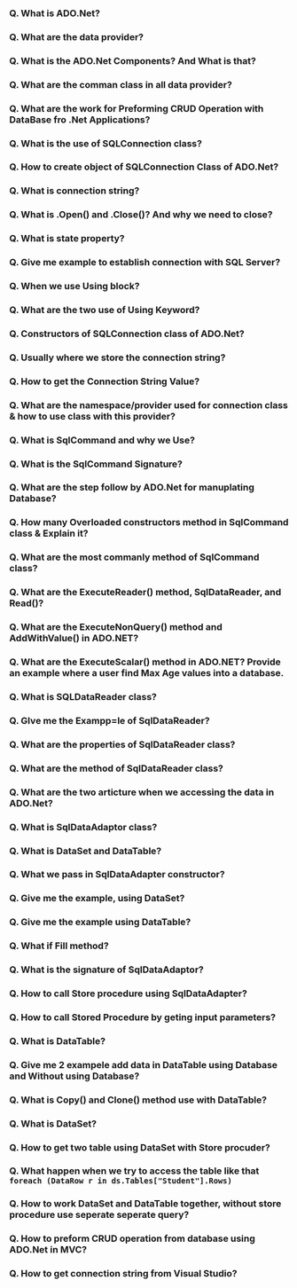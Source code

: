### Q. What is ADO.Net?
### Q. What are the data provider?
### Q. What is the ADO.Net Components? And What is that?
### Q. What are the comman class in all data provider?
### Q. What are the work for Preforming CRUD Operation with DataBase fro .Net Applications?
### Q. What is the use of SQLConnection class?
### Q. How to create object of SQLConnection Class of ADO.Net?
### Q. What is connection string?
### Q. What is .Open() and .Close()? And why we need to close?
### Q. What is state property?
### Q. Give me example to establish connection with SQL Server?
### Q. When we use Using block?
### Q. What are the two use of Using Keyword?
### Q. Constructors of SQLConnection class of ADO.Net?
### Q. Usually where we store the connection string?
### Q. How to get the Connection String Value?
### Q. What are the namespace/provider used for connection class & how to use class with this provider?
### Q. What is SqlCommand and why we Use?
### Q. What is the SqlCommand Signature?
### Q. What are the step follow by ADO.Net for manuplating Database?
### Q. How many Overloaded constructors method in SqlCommand class & Explain it?
### Q. What are the most commanly method of SqlCommand class?
### Q. What are the ExecuteReader() method, SqlDataReader, and Read()?
### Q. What are the ExecuteNonQuery() method and AddWithValue() in ADO.NET?
### Q. What are the ExecuteScalar() method in ADO.NET? Provide an example where a user find Max Age values into a database.
### Q. What is SQLDataReader class?
### Q. GIve me the Exampp=le of SqlDataReader?
### Q. What are the properties of SqlDataReader class?
### Q. What are the method of SqlDataReader class?
### Q. What are the two articture when we accessing the data in ADO.Net?
### Q. What is SqlDataAdaptor class?
### Q. What is DataSet and DataTable?
### Q. What we pass in SqlDataAdapter constructor?
### Q. Give me the example, using DataSet?
### Q. Give me the example using DataTable?
### Q. What if Fill method?
### Q. What is the signature of SqlDataAdaptor?
### Q. How to call Store procedure using SqlDataAdapter?
### Q. How to call Stored Procedure by geting input parameters?
### Q. What is DataTable?
### Q. Give me 2 exampele add data in DataTable using Database and Without using Database?
### Q. What is Copy() and Clone() method use with DataTable?
### Q. What is DataSet?
### Q. How to get two table using DataSet with Store procuder?
### Q. What happen when we try to access the table like that `foreach (DataRow r in ds.Tables["Student"].Rows)`
### Q. How to work DataSet and DataTable together, without store procedure use seperate seperate query?
### Q. How to preform CRUD operation from database using ADO.Net in MVC?
### Q. How to get connection string from Visual Studio?
